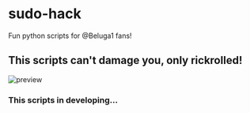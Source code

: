 # sudo-hack
Fun python scripts for @Beluga1 fans!

## This scripts can't damage you, only rickrolled!

![preview](https://www.youtube.com/watch?v=QB7ACr7pUuE)

### This scripts in developing...
